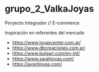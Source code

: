 # grupo_2_ValkaJoyas
Poryecto Integrador // E-commerce

Inspiración en referentes del mercado
- https://www.joyascenter.com.ar/
- https://www.dbcreaciones.com.ar/
- https://www.bulgari.com/en-int/
- https://www.sarahjoyas.com/
- https://avantjoyas.com/
